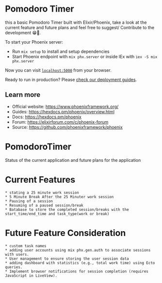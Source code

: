# Pomodoro Timer

this a basic Pomodoro Timer built with Elixir/Phoenix, take a look at the current feature and future plans and feel free to suggest/ Contribute to the development 😁🥲.

To start your Phoenix server:

  * Run `mix setup` to install and setup dependencies
  * Start Phoenix endpoint with `mix phx.server` or inside IEx with `iex -S mix phx.server`

Now you can visit [`localhost:5000`](http://localhost:5000) from your browser.

Ready to run in production? Please [check our deployment guides](https://hexdocs.pm/phoenix/deployment.html).

## Learn more

  * Official website: https://www.phoenixframework.org/
  * Guides: https://hexdocs.pm/phoenix/overview.html
  * Docs: https://hexdocs.pm/phoenix
  * Forum: https://elixirforum.com/c/phoenix-forum
  * Source: https://github.com/phoenixframework/phoenix

# PomodoroTimer
Status of the current application and future plans for the application

# Current Features
  <!-- Current Feature: -->
    * stating a 25 minute work session
    * 5 Minute Break After the 25 Minuter work session
    * Pausing of a session
    * Resuming of a paused session/break
    * Batabase to store the completed session/breaks with the start_time/end_time and task_type(work or break)

# Future Feature Consideration
  <!-- Future Feature Consideration: -->
    * custom task names
    * adding user accounts using mix phx.gen.auth to associate sessions with users.
    * User management to ensure storing the user session data
    * adding dashboard with statistics (e.g., total work time) using Ecto queries.
    * Implement browser notifications for session completion (requires JavaScript in LiveView).